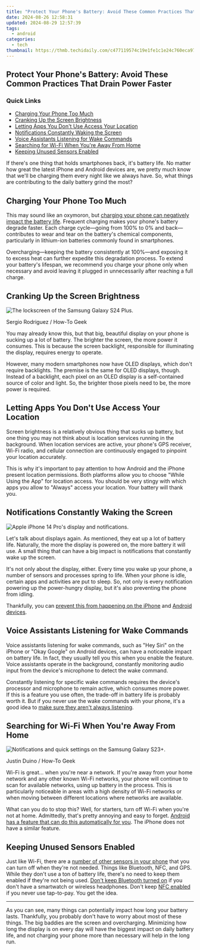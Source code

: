 ```yaml
---
title: "Protect Your Phone's Battery: Avoid These Common Practices That Drain Power Faster"
date: 2024-08-26 12:58:31
updated: 2024-08-29 12:57:39
tags:
  - android
categories:
  - tech
thumbnail: https://thmb.techidaily.com/c477119574c19e1fe1c1e24c760eca970cf6d9df63cc3bc93f37a86e27d2e105.png
---
```


## Protect Your Phone's Battery: Avoid These Common Practices That Drain Power Faster

### Quick Links

* [Charging Your Phone Too Much](https://android-transfer.techidaily.com/in-2024-5-ways-to-move-contacts-from-oppo-reno-10-pro-5g-to-iphone-131415-drfone-by-drfone-transfer-from-android-transfer-from-android/)
* [Cranking Up the Screen Brightness](https://instagram-video-recordings.techidaily.com/updated-the-ultimate-list-igtv-masterminds-and-maestros-for-2024/)
* [Letting Apps You Don't Use Access Your Location](https://extra-skills.techidaily.com/2024-approved-pre-upgrade-wisdom-a-primer-on-improvement/)
* [Notifications Constantly Waking the Screen](https://twitter-videos.techidaily.com/updated-in-2024-web-wonders-weekly-review/)
* [Voice Assistants Listening for Wake Commands](https://digital-screen-recording.techidaily.com/spectacular-gratis-switch-gaming-tools/)
* [Searching for Wi-Fi When You're Away From Home](https://driver-error.techidaily.com/easy-steps-on-how-to-fetch-newest-driver-software-for-the-hp-envy-20/)
* [Keeping Unused Sensors Enabled](https://youtube-web.techidaily.com/69518351-new-2024-approved-feast-your-eyes-on-9-whole-film-winter-wonders-no-charge/)

 If there's one thing that holds smartphones back, it's battery life. No matter how great the latest iPhone and Android devices are, we pretty much know that we'll be charging them every night like we always have. So, what things are contributing to the daily battery grind the most?

##  Charging Your Phone Too Much

 This may sound like an oxymoron, but [charging your phone can negatively impact the battery life](https://fox-helps.techidaily.com/new-effortless-time-lapse-videos-with-samsung-tech-for-2024/). Frequent charging makes your phone's battery degrade faster. Each charge cycle—going from 100% to 0% and back—contributes to wear and tear on the battery's chemical components, particularly in lithium-ion batteries commonly found in smartphones.

 Overcharging—keeping the battery consistently at 100%—and exposing it to excess heat can further expedite this degradation process. To extend your battery's lifespan, we recommend you charge your phone only when necessary and avoid leaving it plugged in unnecessarily after reaching a full charge.

##  Cranking Up the Screen Brightness

![The lockscreen of the Samsung Galaxy S24 Plus.](https://static1.howtogeekimages.com/wordpress/wp-content/uploads/wm/2024/02/the-lockscreen-of-the-samsung-galaxy-s24-plus-3jpg_53483811827_o.jpg) 

Sergio Rodriguez / How-To Geek

 You may already know this, but that big, beautiful display on your phone is sucking up a lot of battery. The brighter the screen, the more power it consumes. This is because the screen backlight, responsible for illuminating the display, requires energy to operate.

 However, many modern smartphones now have OLED displays, which don't require backlights. The premise is the same for OLED displays, though. Instead of a backlight, each pixel on an OLED display is a self-contained source of color and light. So, the brighter those pixels need to be, the more power is required.

##  Letting Apps You Don't Use Access Your Location

 Screen brightness is a relatively obvious thing that sucks up battery, but one thing you may not think about is location services running in the background. When location services are active, your phone's GPS receiver, Wi-Fi radio, and cellular connection are continuously engaged to pinpoint your location accurately.

 This is why it's important to pay attention to how Android and the iPhone present location permissions. Both platforms allow you to choose "While Using the App" for location access. You should be very stingy with which apps you allow to "Always" access your location. Your battery will thank you.

##  Notifications Constantly Waking the Screen

![Apple iPhone 14 Pro's display and notifications.](https://static1.howtogeekimages.com/wordpress/wp-content/uploads/2023/06/52421159219_1085f0b209_o.jpg) 

 Let's talk about displays again. As mentioned, they eat up a lot of battery life. Naturally, the more the display is powered on, the more battery it will use. A small thing that can have a big impact is notifications that constantly wake up the screen.

 It's not only about the display, either. Every time you wake up your phone, a number of sensors and processes spring to life. When your phone is idle, certain apps and activities are put to sleep. So, not only is every notification powering up the power-hungry display, but it's also preventing the phone from idling.

 Thankfully, you can [prevent this from happening on the iPhone](https://activate-lock.techidaily.com/in-2024-how-to-remove-activation-lock-on-the-iphone-11-without-previous-owner-by-drfone-ios/) and [Android devices](https://instagram-videos.techidaily.com/new-instagrams-hottest-25-minds-in-the-digital-age/).

##  Voice Assistants Listening for Wake Commands

 Voice assistants listening for wake commands, such as "Hey Siri" on the iPhone or "Okay Google" on Android devices, can have a noticeable impact on battery life. In fact, they usually tell you this when you enable the feature. Voice assistants operate in the background, constantly monitoring audio input from the device's microphone to detect the wake command.

 Constantly listening for specific wake commands requires the device's processor and microphone to remain active, which consumes more power. If this is a feature you use often, the trade-off in battery life is probably worth it. But if you never use the wake commands with your phone, it's a good idea to [make sure they aren't always listening](https://facebook-video-recording.techidaily.com/clear-and-compelling-1080p-streaming-on-the-social-network/).

##  Searching for Wi-Fi When You're Away From Home

![Notifications and quick settings on the Samsung Galaxy S23+.](https://static1.howtogeekimages.com/wordpress/wp-content/uploads/2024/04/52709294324_62743ec6e5_o.jpg) 

Justin Duino / How-To Geek

 Wi-Fi is great... when you're near a network. If you're away from your home network and any other known Wi-Fi networks, your phone will continue to scan for available networks, using up battery in the process. This is particularly noticeable in areas with a high density of Wi-Fi networks or when moving between different locations where networks are available.

 What can you do to stop this? Well, for starters, turn off Wi-Fi when you're not at home. Admittedly, that's pretty annoying and easy to forget. [Android has a feature that can do this automatically for you](https://youtube-clips.techidaily.com/sourav-joshis-strategy-for-youtube-earning-in-the-year-2024/). The iPhone does not have a similar feature.

##  Keeping Unused Sensors Enabled

 Just like Wi-Fi, there are a [number of other sensors in your phone](https://youtube-stream.techidaily.com/new-game-masters-top-ten-female-gaming-influencers/) that you can turn off when they're not needed. Things like Bluetooth, NFC, and GPS. While they don't use a ton of battery life, there's no need to keep them enabled if they're not being used. [Don't keep Bluetooth turned on](https://easy-unlock-android.techidaily.com/in-2024-can-i-bypass-a-forgotten-phone-password-of-oppo-find-x6-by-drfone-android/) if you don't have a smartwatch or wireless headphones. Don't keep [NFC enabled](https://tech-renaissance.techidaily.com/troubleshooting-speaker-malfunctions-in-microsoft-presentations/) if you never use tap-to-pay. You get the idea.

---

 As you can see, many things can potentially impact how long your battery lasts. Thankfully, you probably don't have to worry about most of these things. The big baddies are the screen and overcharging. Minimizing how long the display is on every day will have the biggest impact on daily battery life, and not charging your phone more than necessary will help in the long run.

<ins class="adsbygoogle"
     style="display:block"
     data-ad-format="autorelaxed"
     data-ad-client="ca-pub-7571918770474297"
     data-ad-slot="1223367746"></ins>



<ins class="adsbygoogle"
     style="display:block"
     data-ad-client="ca-pub-7571918770474297"
     data-ad-slot="8358498916"
     data-ad-format="auto"
     data-full-width-responsive="true"></ins>
